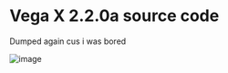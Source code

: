 # Vega X 2.2.0a source code

Dumped again cus i was bored

![image](https://media.discordapp.net/attachments/807370490389856299/1062716775512424508/image.png)
